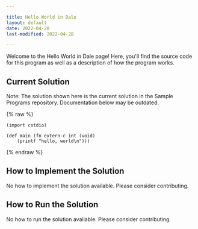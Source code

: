 ```yaml
---

title: Hello World in Dale
layout: default
date: 2022-04-28
last-modified: 2022-04-28

---
```


Welcome to the Hello World in Dale page! Here, you'll find the source code for this program as well as a description of how the program works.

## Current Solution

Note: The solution shown here is the current solution in the Sample Programs repository. Documentation below may be outdated.

{% raw %}

```Dale
(import cstdio)

(def main (fn extern-c int (void)
    (printf "hello, world\n")))

```

{% endraw %}

## How to Implement the Solution

No how to implement the solution available. Please consider contributing.

## How to Run the Solution

No how to run the solution available. Please consider contributing.